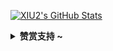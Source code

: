 [![XIU2's GitHub Stats](https://github-readme-stats.vercel.app/api?username=XIU2&show_icons=true&hide=contribs,prs&include_all_commits=true&bg_color=30,fcb590,e46454&title_color=fff&text_color=fff&icon_color=fff)](https://github.com/XIU2)
<details><summary><strong>赞赏支持 ~</strong></summary>

![微信赞赏](https://fastly.jsdelivr.net/gh/XIU2/TrackersListCollection/img/zs-01.png)![支付宝赞赏](https://fastly.jsdelivr.net/gh/XIU2/TrackersListCollection/img/zs-02.png)
  
</details>
